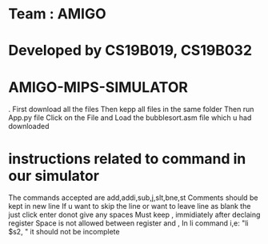 # Team : AMIGO
# Developed by CS19B019, CS19B032
# AMIGO-MIPS-SIMULATOR
. First download all the files
Then kepp all files in the same folder
Then run App.py file
Click on the File and Load the bubblesort.asm file which u had downloaded
# instructions related to command in our simulator
The commands accepted are add,addi,sub,j,slt,bne,st
Comments should be kept in new line
If u want to skip the line or want to leave line as blank the just click enter donot give any spaces
Must keep , immidiately after declaing register
Space is not allowed between register and ,
In li command i,e: "li $s2, " it should not be incomplete

